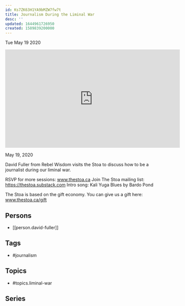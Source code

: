 ```yaml
---
id: Ks7ZK63H1YA9bMZW7fw7t
title: Journalism During the Liminal War
desc: ''
updated: 1644961726950
created: 1589839200000
---
```





Tue May 19 2020

<iframe width="560" height="315" src="https://www.youtube.com/embed/cQxPR8nQvdk" title="Journalism During the Liminal War w/ David Fuller" frameborder="0" allow="accelerometer; autoplay; clipboard-write; encrypted-media; gyroscope; picture-in-picture" allowfullscreen ></iframe>

May 19, 2020

David Fuller from Rebel Wisdom visits the Stoa to discuss how to be a journalist during our liminal war.

RSVP for more sessions: www.thestoa.ca
Join The Stoa mailing list: https://thestoa.substack.com
Intro song: Kali Yuga Blues by Bardo Pond

The Stoa is based on the gift economy. You can give us a gift here: www.thestoa.ca/gift

## Persons

- [[person.david-fuller]]

## Tags

- #journalism

## Topics

- #topics.liminal-war

## Series



